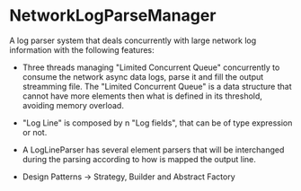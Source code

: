 # NetworkLogParseManager
A log parser system that deals concurrently with large network log information with the following features:

* Three threads managing "Limited Concurrent Queue" concurrently to consume the network async data logs, parse it and fill the output streamming file. The "Limited Concurrent Queue" is a data structure that cannot have more elements then what is defined in its threshold, avoiding memory overload.

* "Log Line" is composed by n "Log fields", that can be of type expression or not.

* A LogLineParser has several element parsers that will be interchanged during the parsing according to how is mapped the output line.

* Design Patterns -> Strategy, Builder and Abstract Factory
